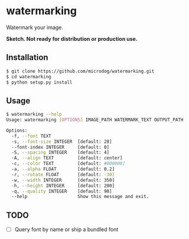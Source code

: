 # watermarking

Watermark your image.

**Sketch. Not ready for distribution or production use.**

## Installation

```bash
$ git clone https://github.com/microdog/watermarking.git
$ cd watermarking
$ python setup.py install
```

## Usage

```bash
$ watermarking --help
Usage: watermarking [OPTIONS] IMAGE_PATH WATERMARK_TEXT OUTPUT_PATH

Options:
  -f, --font TEXT
  -s, --font-size INTEGER  [default: 28]
  --font-index INTEGER     [default: 0]
  -S, --spacing INTEGER    [default: 4]
  -A, --align TEXT         [default: center]
  -c, --color TEXT         [default: #000000]
  -a, --alpha FLOAT        [default: 0.2]
  -r, --rotate FLOAT       [default: -30]
  -w, --width INTEGER      [default: 350]
  -h, --height INTEGER     [default: 200]
  -q, --quality INTEGER    [default: 90]
  --help                   Show this message and exit.
```

## TODO

- [ ] Query font by name or ship a bundled font

